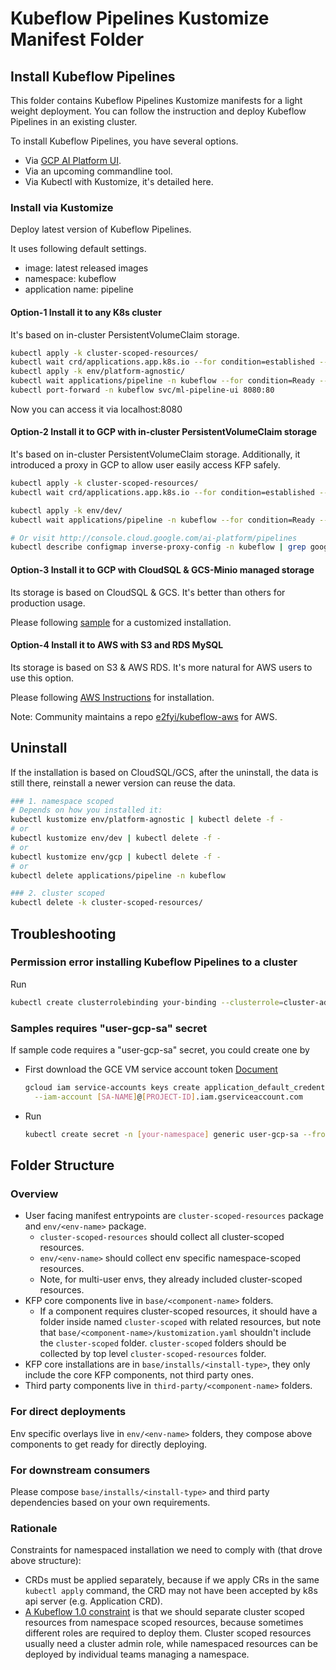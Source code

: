 # Kubeflow Pipelines Kustomize Manifest Folder

## Install Kubeflow Pipelines

This folder contains Kubeflow Pipelines Kustomize manifests for a light weight
deployment. You can follow the instruction and deploy Kubeflow Pipelines in an
existing cluster.

To install Kubeflow Pipelines, you have several options.

- Via [GCP AI Platform UI](http://console.cloud.google.com/ai-platform/pipelines).
- Via an upcoming commandline tool.
- Via Kubectl with Kustomize, it's detailed here.

### Install via Kustomize

Deploy latest version of Kubeflow Pipelines.

It uses following default settings.

- image: latest released images
- namespace: kubeflow
- application name: pipeline

#### Option-1 Install it to any K8s cluster

It's based on in-cluster PersistentVolumeClaim storage.

```bash
kubectl apply -k cluster-scoped-resources/
kubectl wait crd/applications.app.k8s.io --for condition=established --timeout=60s
kubectl apply -k env/platform-agnostic/
kubectl wait applications/pipeline -n kubeflow --for condition=Ready --timeout=1800s
kubectl port-forward -n kubeflow svc/ml-pipeline-ui 8080:80
```

Now you can access it via localhost:8080

#### Option-2 Install it to GCP with in-cluster PersistentVolumeClaim storage

It's based on in-cluster PersistentVolumeClaim storage.
Additionally, it introduced a proxy in GCP to allow user easily access KFP safely.

```bash
kubectl apply -k cluster-scoped-resources/
kubectl wait crd/applications.app.k8s.io --for condition=established --timeout=60s

kubectl apply -k env/dev/
kubectl wait applications/pipeline -n kubeflow --for condition=Ready --timeout=1800s

# Or visit http://console.cloud.google.com/ai-platform/pipelines
kubectl describe configmap inverse-proxy-config -n kubeflow | grep googleusercontent.com
```

#### Option-3 Install it to GCP with CloudSQL & GCS-Minio managed storage

Its storage is based on CloudSQL & GCS. It's better than others for production usage.

Please following [sample](sample/README.md) for a customized installation.

#### Option-4 Install it to AWS with S3 and RDS MySQL

Its storage is based on S3 & AWS RDS. It's more natural for AWS users to use this option.

Please following [AWS Instructions](env/aws/README.md) for installation.

Note: Community maintains a repo [e2fyi/kubeflow-aws](https://github.com/e2fyi/kubeflow-aws/tree/master/pipelines) for AWS.

## Uninstall

If the installation is based on CloudSQL/GCS, after the uninstall, the data is still there,
reinstall a newer version can reuse the data.

```bash
### 1. namespace scoped
# Depends on how you installed it:
kubectl kustomize env/platform-agnostic | kubectl delete -f -
# or
kubectl kustomize env/dev | kubectl delete -f -
# or
kubectl kustomize env/gcp | kubectl delete -f -
# or
kubectl delete applications/pipeline -n kubeflow

### 2. cluster scoped
kubectl delete -k cluster-scoped-resources/
```

## Troubleshooting

### Permission error installing Kubeflow Pipelines to a cluster

Run

```bash
kubectl create clusterrolebinding your-binding --clusterrole=cluster-admin --user=[your-user-name]
```

### Samples requires "user-gcp-sa" secret

If sample code requires a "user-gcp-sa" secret, you could create one by

- First download the GCE VM service account token
    [Document](https://cloud.google.com/iam/docs/creating-managing-service-account-keys#creating_service_account_keys)

  ```bash
  gcloud iam service-accounts keys create application_default_credentials.json \
    --iam-account [SA-NAME]@[PROJECT-ID].iam.gserviceaccount.com
  ```

- Run

  ```bash
  kubectl create secret -n [your-namespace] generic user-gcp-sa --from-file=user-gcp-sa.json=application_default_credentials.json`
  ```

## Folder Structure

### Overview

- User facing manifest entrypoints are `cluster-scoped-resources` package and `env/<env-name>` package.
  - `cluster-scoped-resources` should collect all cluster-scoped resources.
  - `env/<env-name>` should collect env specific namespace-scoped resources.
  - Note, for multi-user envs, they already included cluster-scoped resources.
- KFP core components live in `base/<component-name>` folders.
  - If a component requires cluster-scoped resources, it should have a folder inside named `cluster-scoped` with related resources, but note that `base/<component-name>/kustomization.yaml` shouldn't include the `cluster-scoped` folder. `cluster-scoped` folders should be collected by top level `cluster-scoped-resources` folder.
- KFP core installations are in `base/installs/<install-type>`, they only include the core KFP components, not third party ones.
- Third party components live in `third-party/<component-name>` folders.

### For direct deployments

Env specific overlays live in `env/<env-name>` folders, they compose above components to get ready for directly deploying.

### For downstream consumers

Please compose `base/installs/<install-type>` and third party dependencies based on your own requirements.

### Rationale

Constraints for namespaced installation we need to comply with (that drove above structure):

- CRDs must be applied separately, because if we apply CRs in the same `kubectl apply` command, the CRD may not have been accepted by k8s api server (e.g. Application CRD).
- [A Kubeflow 1.0 constraint](https://github.com/kubeflow/pipelines/issues/2884#issuecomment-577158715) is that we should separate cluster scoped resources from namespace scoped resources, because sometimes different roles are required to deploy them. Cluster scoped resources usually need a cluster admin role, while namespaced resources can be deployed by individual teams managing a namespace.
